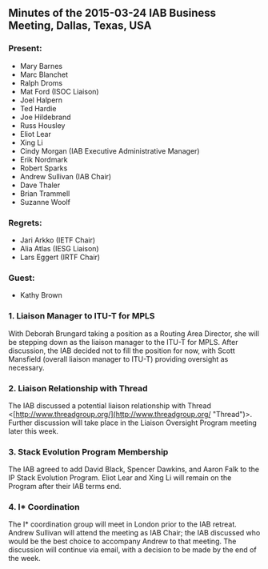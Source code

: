 
Minutes of the 2015-03-24 IAB Business Meeting, Dallas, Texas, USA
------------------------------------------------------------------


### Present:


* Mary Barnes
* Marc Blanchet
* Ralph Droms
* Mat Ford (ISOC Liaison)
* Joel Halpern
* Ted Hardie
* Joe Hildebrand
* Russ Housley
* Eliot Lear
* Xing Li
* Cindy Morgan (IAB Executive Administrative Manager)
* Erik Nordmark
* Robert Sparks
* Andrew Sullivan (IAB Chair)
* Dave Thaler
* Brian Trammell
* Suzanne Woolf


### Regrets:


* Jari Arkko (IETF Chair)
* Alia Atlas (IESG Liaison)
* Lars Eggert (IRTF Chair)


### Guest:


* Kathy Brown


### 1. Liaison Manager to ITU-T for MPLS


With Deborah Brungard taking a position as a Routing Area Director, she will be stepping down as the liaison manager to the ITU-T for MPLS. After discussion, the IAB decided not to fill the position for now, with Scott Mansfield (overall liaison manager to ITU-T) providing oversight as necessary.


### 2. Liaison Relationship with Thread


The IAB discussed a potential liaison relationship with Thread <[http://www.threadgroup.org/](http://www.threadgroup.org/ "Thread")>. Further discussion will take place in the Liaison Oversight Program meeting later this week.


### 3. Stack Evolution Program Membership


The IAB agreed to add David Black, Spencer Dawkins, and Aaron Falk to the IP Stack Evolution Program. Eliot Lear and Xing Li will remain on the Program after their IAB terms end.


### 4. I\* Coordination


The I\* coordination group will meet in London prior to the IAB retreat. Andrew Sullivan will attend the meeting as IAB Chair; the IAB discussed who would be the best choice to accompany Andrew to that meeting. The discussion will continue via email, with a decision to be made by the end of the week.



